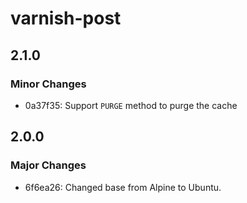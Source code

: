 # varnish-post

## 2.1.0

### Minor Changes

- 0a37f35: Support `PURGE` method to purge the cache

## 2.0.0

### Major Changes

- 6f6ea26: Changed base from Alpine to Ubuntu.
